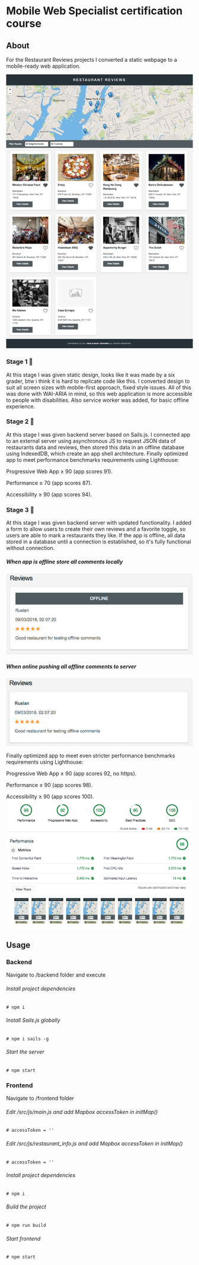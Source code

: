 # Mobile Web Specialist certification course
## About
For the Restaurant Reviews projects I converted a static webpage to a mobile-ready web application.

![Desktop Screenshot](/screenshots/desktop.jpg)

### Stage 1 🚀
At this stage I was given static design, looks like it was made by a six grader, btw i think it is hard to replicate code like this.
I converted design to suit all screen sizes with mobile-first approach, fixed style issues. All of this was done with WAI-ARIA in mind, so this web application is more accessible to people with disabilities. Also service worker was added, for basic offline experience.

### Stage 2 🚀
At this stage I was given backend server based on Sails.js.
I connected app to an external server using asynchronous JS to request JSON data of restaurants data and reviews, then stored this data in an offline database using IndexedDB, which create an app shell architecture.
Finally optimized app to meet performance benchmarks requirements using Lighthouse:

Progressive Web App ≥ 90 (app scores 91).

Performance ≥ 70 (app scores 87).

Accessibility ≥ 90 (app scores 94).

### Stage 3 🚀
At this stage I was given backend server with updated functionality.
I added a form to allow users to create their own reviews and a favorite toggle, so users are able to mark a restaurants they like. If the app is offline, all data stored in a database until a connection is established, so it's fully functional without connection.

##### When app is offline store all comments locally
![Lighthouse Audit](/screenshots/offline.png)

##### When online pushing all offline comments to server
![Lighthouse Audit](/screenshots/online.png)

Finally optimized app to meet even stricter performance benchmarks requirements using Lighthouse:

Progressive Web App ≥ 90 (app scores 92, no https).

Performance ≥ 90 (app scores 98).

Accessibility ≥ 90 (app scores 100).
![Lighthouse Audit](/screenshots/audit.png)

## Usage
### Backend
Navigate to /backend folder and execute
###### Install project dependencies
```Install project dependencies
# npm i
```
###### Install Sails.js globally
```Install sails global
# npm i sails -g
```
###### Start the server
```Start server
# npm start
```

### Frontend
Navigate to /frontend folder
###### Edit /src/js/main.js and add Mapbox accessToken in initMap()
```
# accessToken = ''
```
###### Edit /src/js/restaurant_info.js and add Mapbox accessToken in initMap()
```
# accessToken = ''
```
###### Install project dependencies
```Install project dependencies
# npm i
```
###### Build the project
```Build the project
# npm run build
```
###### Start frontend
```Start frontend
# npm start
```
